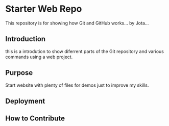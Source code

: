 # Starter Web Repo

This repository is for showing how Git and GitHub works...
by Jota...

## Introduction
this is a introdution to show diferrent parts of the Git repository and various commands
using a web project.

## Purpose

Start website with plenty of files for demos just to improve my skills.

## Deployment

## How to Contribute

